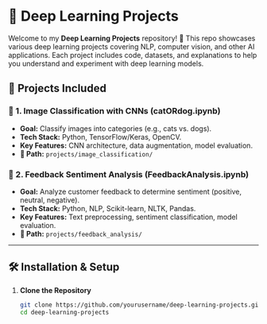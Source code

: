# 🧠 Deep Learning Projects  

Welcome to my **Deep Learning Projects** repository! 🚀 This repo showcases various deep learning projects covering NLP, computer vision, and other AI applications. Each project includes code, datasets, and explanations to help you understand and experiment with deep learning models.  

## 📂 Projects Included  

### 🔹 1. Image Classification with CNNs (catORdog.ipynb) 
- **Goal:** Classify images into categories (e.g., cats vs. dogs).  
- **Tech Stack:** Python, TensorFlow/Keras, OpenCV.  
- **Key Features:** CNN architecture, data augmentation, model evaluation.  
- **📌 Path:** `projects/image_classification/`  


### 🔹 2. Feedback Sentiment Analysis (FeedbackAnalysis.ipynb)
- **Goal:** Analyze customer feedback to determine sentiment (positive, neutral, negative).  
- **Tech Stack:** Python, NLP, Scikit-learn, NLTK, Pandas.  
- **Key Features:** Text preprocessing, sentiment classification, model evaluation.  
- **📌 Path:** `projects/feedback_analysis/`  
 
---

## 🛠️ Installation & Setup  
1. **Clone the Repository**  
   ```bash
   git clone https://github.com/yourusername/deep-learning-projects.git
   cd deep-learning-projects

